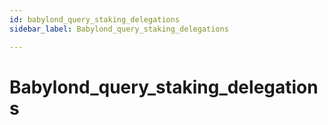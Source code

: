 ```yaml
---
id: babylond_query_staking_delegations
sidebar_label: Babylond_query_staking_delegations

---
```


# Babylond_query_staking_delegations